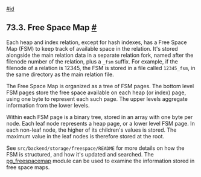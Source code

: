 [#id](#STORAGE-FSM)

## 73.3. Free Space Map [#](#STORAGE-FSM)

Each heap and index relation, except for hash indexes, has a Free Space Map (FSM) to keep track of available space in the relation. It's stored alongside the main relation data in a separate relation fork, named after the filenode number of the relation, plus a `_fsm` suffix. For example, if the filenode of a relation is 12345, the FSM is stored in a file called `12345_fsm`, in the same directory as the main relation file.

The Free Space Map is organized as a tree of FSM pages. The bottom level FSM pages store the free space available on each heap (or index) page, using one byte to represent each such page. The upper levels aggregate information from the lower levels.

Within each FSM page is a binary tree, stored in an array with one byte per node. Each leaf node represents a heap page, or a lower level FSM page. In each non-leaf node, the higher of its children's values is stored. The maximum value in the leaf nodes is therefore stored at the root.

See `src/backend/storage/freespace/README` for more details on how the FSM is structured, and how it's updated and searched. The [pg_freespacemap](pgfreespacemap) module can be used to examine the information stored in free space maps.
